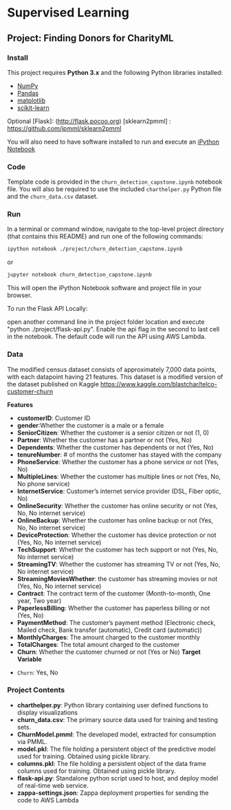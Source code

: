 
# Supervised Learning
## Project: Finding Donors for CharityML

### Install

This project requires **Python 3.x** and the following Python libraries installed:

- [NumPy](http://www.numpy.org/)
- [Pandas](http://pandas.pydata.org)
- [matplotlib](http://matplotlib.org/)
- [scikit-learn](http://scikit-learn.org/stable/)

Optional 
[Flask]: (http://flask.pocoo.org)
[sklearn2pmml] : https://github.com/jpmml/sklearn2pmml 

You will also need to have software installed to run and execute an [iPython Notebook](http://ipython.org/notebook.html)


### Code

Template code is provided in the `churn_detection_capstone.ipynb` notebook file. You will also be required to use the included `charthelper.py` Python file and the `churn_data.csv` dataset. 
### Run

In a terminal or command window, navigate to the top-level project directory (that contains this README) and run one of the following commands:

```bash
ipython notebook ./project/churn_detection_capstone.ipynb
```  
or
```bash
jupyter notebook churn_detection_capstone.ipynb
```

This will open the iPython Notebook software and project file in your browser.


To run the Flask API Locally:

open another command line in the project folder location and execute "python ./project/flask-api.py". Enable the api flag in the second to last cell in the notebook. The default code will run the API using AWS Lambda.

### Data

The modified census dataset consists of approximately 7,000 data points, with each datapoint having 21 features. This dataset is a modified version of the dataset published on Kaggle https://www.kaggle.com/blastchar/telco-customer-churn 

**Features**
* **customerID**: Customer ID
* **gender**:Whether the customer is a male or a female
* **SeniorCitizen**: Whether the customer is a senior citizen or not (1, 0)
* **Partner**: Whether the customer has a partner or not (Yes, No)
* **Dependents**: Whether the customer has dependents or not (Yes, No)
* **tenureNumber**: # of months the customer has stayed with the company
* **PhoneService**: Whether the customer has a phone service or not (Yes, No)
* **MultipleLines**: Whether the customer has multiple lines or not (Yes, No, No phone service)
* **InternetService**: Customer’s internet service provider (DSL, Fiber optic, No)
* **OnlineSecurity**: Whether the customer has online security or not (Yes, No, No internet service)
* **OnlineBackup**: Whether the customer has online backup or not (Yes, No, No internet service)
* **DeviceProtection**: Whether the customer has device protection or not (Yes, No, No internet service)
* **TechSupport**: Whether the customer has tech support or not (Yes, No, No internet service)
* **StreamingTV**: Whether the customer has streaming TV or not (Yes, No, No internet service)
* **StreamingMoviesWhether**: the customer has streaming movies or not (Yes, No, No internet service)
* **Contract**: The contract term of the customer (Month-to-month, One year, Two year)
* **PaperlessBilling**: Whether the customer has paperless billing or not (Yes, No)
* **PaymentMethod**: The customer’s payment method (Electronic check, Mailed check, Bank transfer (automatic), Credit card (automatic))
* **MonthlyCharges**: The amount charged to the customer monthly
* **TotalCharges**: The total amount charged to the customer
* **Churn**: Whether the customer churned or not (Yes or No)
**Target Variable**
- `Churn`: Yes, No

### Project Contents

* **charthelper.py**: Python library containing user defined functions to display visualizations
* **churn_data.csv**: The primary source data used for training and testing sets.
* **ChurnModel.pmml**: The developed model, extracted for consumption via PMML.
* **model.pkl**: The file holding a persistent object of the predictive model used for training. Obtained using pickle library. 
* **columns.pkl**: The file holding a persistent object of the data frame columns used for training. Obtained using pickle library. 
* **flask-api.py**: Standalone python script used to host, and deploy model of real-time web service.
* **zappa-settings.json**: Zappa deployment properties for sending the code to AWS Lambda 